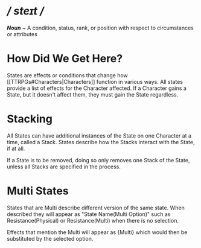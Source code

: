# */ steɪt /*
***Noun*** ~ A condition, status, rank, or position with respect to circumstances or attributes
# How Did We Get Here?
States are effects or conditions that change how [[TTRPGs#Characters|Characters]] function in various ways. All states provide a list of effects for the Character affected. If a Character gains a State, but it doesn't affect them, they must gain the State regardless.
# Stacking
All States can have additional instances of the State on one Character at a time, called a Stack. States describe how the Stacks interact with the State, if at all.

If a State is to be removed, doing so only removes one Stack of the State, unless all Stacks are specified in the process.
# Multi States
States that are Multi describe different version of the same state. When described they will appear as "State Name(Multi Option)" such as Resistance(Physical) or Resistance(Multi) when there is no selection.

Effects that mention the Multi will appear as {Multi} which would then be substituted by the selected option.